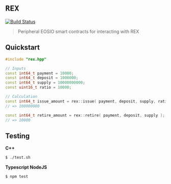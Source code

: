 # **`REX`**

[![Build Status](https://travis-ci.org/stableex/sx.rex.svg?branch=master)](https://travis-ci.org/stableex/sx.rex)

> Peripheral EOSIO smart contracts for interacting with REX

## Quickstart

```c++
#include "rex.hpp"

// Inputs
const int64_t payment = 10000;
const int64_t deposit = 1000000;
const int64_t supply = 10000000000;
const uint16_t ratio = 10000;

// Calculation
const int64_t issue_amount = rex::issue( payment, deposit, supply, ratio );
// => 100000000

const int64_t retire_amount = rex::retire( payment, deposit, supply );
// => 10000
```

## Testing

**C++**

```bash
$ ./test.sh
```
**Typescript NodeJS**

```bash
$ npm test
```
